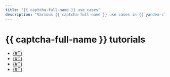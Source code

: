 ```yaml
---
title: "{{ captcha-full-name }} use cases"
description: "Various {{ captcha-full-name }} use cases in {{ yandex-cloud }}."
---
```


# {{ captcha-full-name }} tutorials

* [{#T}](mobile-app/website.md)
* [{#T}](mobile-app/android/quickstart-android.md)
* [{#T}](mobile-app/android/invisible-captcha-android.md)
* [{#T}](mobile-app/ios/quickstart-ios.md)
